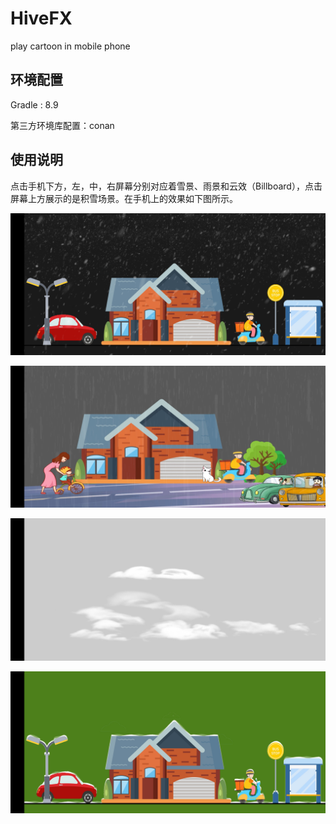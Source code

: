 # HiveFX
 play cartoon in mobile phone

## 环境配置

Gradle : 8.9

第三方环境库配置：conan

## 使用说明

点击手机下方，左，中，右屏幕分别对应着雪景、雨景和云效（Billboard），点击屏幕上方展示的是积雪场景。在手机上的效果如下图所示。

![](./attachments/0.jpg)

![](./attachments/1.jpg)

![](./attachments/2.jpg)

![](./attachments/3.jpg)
